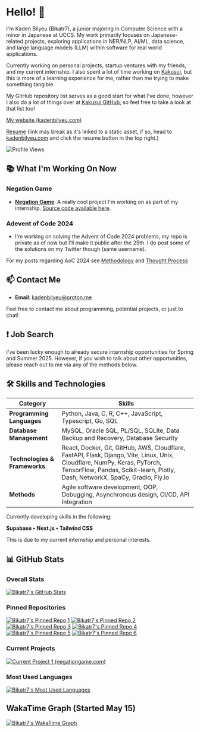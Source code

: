 # Hello! 👋

I'm Kaden Bilyeu (Bikatr7), a junior majoring in Computer Science with a minor in Japanese at UCCS. My work primarily focuses on Japanese-related projects, exploring applications in NER/NLP, AI/ML, data science, and large language models (LLM) within software for real world applications.

Currently working on personal projects, startup ventures with my friends, and my current internship. I also spent a lot of time working on [Kakusui](https://kakusui.org), but this is more of a learning experience for me, rather than me trying to make something tangible.

My GitHub repository list serves as a good start for what i've done, however I also do a lot of things over at [Kakusui GitHub](https://github.com/Kakusui), so feel free to take a look at that list too!

[My website (kadenbilyeu.com)](https://kadenbilyeu.com)

[Resume](https://kadenbilyeu.com/assets/Kaden_Truett_Bilyeu_Resume_December_2024-DlzflmyA.pdf) (link may break as it's linked to a static asset, if so, head to [kadenbilyeu.com](https://kadenbilyeu.com) and click the resume button in the top right.)

![Profile Views](https://komarev.com/ghpvc/?username=Bikatr7&style=flat-square)

## 📚 What I'm Working On Now

### **Negation Game**
- **[Negation Game](https://negationgame.com)**: A really cool project I'm working on as part of my internship. [Source code available here](https://github.com/network-goods-institute/negation-game).

### **Adevent of Code 2024**
- I'm working on solving the Advent of Code 2024 problems, my repo is private as of now but I'll make it public after the 25th. I do post some of the solutions on my Twitter though (same username).

For my posts regarding AoC 2024 see [Methodology](https://kadenbilyeu.com/blog/a3e009b8-aca5-4686-a4c5-ca016d6d0227) and [Thought Process](https://kadenbilyeu.com/blog/8c4d587d-be61-43a1-bded-67e13976a447)

## 📫 Contact Me

- **Email**: [kadenbilyeu@proton.me](mailto:kadenbilyeu@proton.me)

Feel free to contact me about programming, potential projects, or just to chat!

## ❗ Job Search

I've been lucky enough to already secure internship opportunities for Spring and Summer 2025. However, if you wish to talk about other opportunities, please reach out to me via any of the methods below.

## 🛠️ Skills and Technologies

| Category                   | Skills                                                                                             |
|----------------------------|---------------------------------------------------------------------------------------------------|
| **Programming Languages**  | Python, Java, C, R, C++, JavaScript, Typescript, Go, SQL                                           |
| **Database Management**    | MySQL, Oracle SQL, PL/SQL, SQLite, Data Backup and Recovery, Database Security                     |
| **Technologies & Frameworks** | React, Docker, Git, GitHub, AWS, Cloudflare, FastAPI, Flask, Django, Vite, Linux, Unix, Cloudflare, NumPy, Keras, PyTorch, TensorFlow, Pandas, Scikit-learn, Plotly, Dash, NetworkX, SpaCy, Gradio, Fly.io |
| **Methods**                | Agile software development, OOP, Debugging, Asynchronous design, CI/CD, API Integration            |


Currently developing skills in the following:

**Supabase • Next.js • Tailwind CSS**

This is due to my current internship and personal interests.

## 📊 GitHub Stats

### Overall Stats

[![Bikatr7's GitHub Stats](https://github-readme-stats.vercel.app/api?username=bikatr7&show_icons=true&theme=highcontrast)](https://github.com/bikatr7)

### Pinned Repositories

[![Bikatr7's Pinned Repo 1](https://github-readme-stats.vercel.app/api/pin/?username=bikatr7&repo=kudasai&show_owner=True&theme=highcontrast)](https://github.com/Bikatr7/Kudasai)
[![Bikatr7's Pinned Repo 2](https://github-readme-stats.vercel.app/api/pin/?username=bikatr7&repo=easytl&show_owner=True&theme=highcontrast)](https://github.com/Bikatr7/EasyTL)
[![Bikatr7's Pinned Repo 3](https://github-readme-stats.vercel.app/api/pin/?username=bikatr7&repo=kairyou&show_owner=True&theme=highcontrast)](https://github.com/Bikatr7/Kairyou)
[![Bikatr7's Pinned Repo 4](https://github-readme-stats.vercel.app/api/pin/?username=bikatr7&repo=seisen&show_owner=True&theme=highcontrast)](https://github.com/Bikatr7/Seisen)
[![Bikatr7's Pinned Repo 5](https://github-readme-stats.vercel.app/api/pin/?username=bikatr7&repo=kadenbilyeu.com&show_owner=True&theme=highcontrast)](https://github.com/Bikatr7/kadenbilyeu.com)
[![Bikatr7's Pinned Repo 6](https://github-readme-stats.vercel.app/api/pin/?username=kakusui&repo=kakusui-org&show_owner=True&theme=highcontrast)](https://github.com/Kakusui/kakusui-org)

### Current Projects

[![Current Project 1 (negationgame.com)](https://github-readme-stats.vercel.app/api/pin/?username=network-goods-institute&repo=negation-game&show_owner=True&theme=highcontrast)](https://github.com/network-goods-institute/negation-game)

### Most Used Languages

[![Bikatr7's Most Used Languages](https://github-readme-stats.vercel.app/api/top-langs/?username=bikatr7&size_weight=0.25&count_weight=0.5&layout=donut&theme=highcontrast&langs_count=8)](https://github.com/bikatr7)

## WakaTime Graph (Started May 15)

[![Bikatr7's WakaTime Graph](https://github-readme-stats.vercel.app/api/wakatime?username=Bikatr7&theme=highcontrast&layout=compact)](https://wakatime.com/@Bikatr7)
